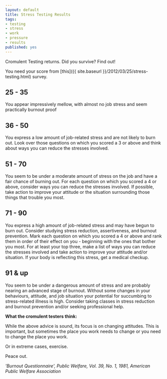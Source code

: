 ```yaml
---
layout: default
title: Stress Testing Results
tags:
- testing
- stress
- work
- pressure
- results
published: yes
---
```

Cromulent Testing returns. Did you survive? Find out!

You need your score from [this]({{ site.baseurl }}/2012/03/25/stress-testing.html) survey.

## 25 - 35
You appear impressively mellow, with almost no job stress and seem practically burnout proof

## 36 - 50
You express a low amount of job-related stress and are not likely to burn out. Look over those questions on which you scored a 3 or above and think about ways you can reduce the stresses involved.

## 51 - 70
You seem to be under a moderate amount of stress on the job and have a fair chance of burning out. For each question on which you scored a 4 or above, consider ways you can reduce the stresses involved. If possible, take action to improve your attitude or the situation surrounding those things that trouble you most.

## 71 - 90
You express a high amount of job-related stress and may have begun to burn out. Consider studying stress reduction, assertiveness, and burnout prevention. Mark each question on which you scored a 4 or above and rank them in order of their effect on you - beginning with the ones that bother you most. For at least your top three, make a list of ways you can reduce the stresses involved and take action to improve your attitude and/or situation. lf your body is reflecting this stress, get a medical checkup.

## 91 & up
You seem to be under a dangerous amount of stress and are probably nearing an advanced stage of burnout. Without some changes in your behaviours, attitude, and job situation your potential for succumbing to stress-related illness is high. Consider taking classes in stress reduction and burnout prevention and/or seeking professional help.

**What the cromulent testers think:**

While the above advice is sound, its focus is on changing attitudes. This is important, but sometimes the place you work needs to change or you need to change the place you work. 

Or in extreme cases, exercise.

Peace out.

*'Burnout Questionnaire', Public Welfare, Vol. 39, No. 1, 1981, American Public Welfare Association*

